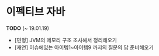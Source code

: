 # 이펙티브 자바



**TODO** (~ 19.01.19)

- [민형] JVM의 메모리 구조 조사해서 정리해오기 
- [재연] 이슈에있는 아이템1~아이템9 까지의 질문의 답 준비해오기